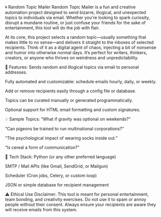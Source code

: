 🌀 Random Topic Mailer
Random Topic Mailer is a fun and creative automation project designed to send bizarre, illogical, and unexpected topics to individuals via email. Whether you're looking to spark curiosity, disrupt a mundane routine, or just confuse your friends for the sake of entertainment, this tool will do the job with flair.

At its core, this project selects a random topic—usually something that makes little to no sense—and delivers it straight to the inboxes of selected recipients. Think of it as a digital agent of chaos, injecting a bit of nonsense and humor into otherwise normal days. It’s perfect for writers, thinkers, creators, or anyone who thrives on weirdness and unpredictability.

🔧 Features:
Sends random and illogical topics via email to personal addresses.

Fully automated and customizable: schedule emails hourly, daily, or weekly.

Add or remove recipients easily through a config file or database.

Topics can be curated manually or generated programmatically.

Optional support for HTML email formatting and custom signatures.

💡 Sample Topics:
“What if gravity was optional on weekends?”

“Can pigeons be trained to run multinational corporations?”

“The psychological impact of wearing socks inside out.”

“Is cereal a form of communication?”

🧰 Tech Stack:
Python (or any other preferred language)

SMTP / Mail APIs (like Gmail, SendGrid, or Mailgun)

Scheduler (Cron jobs, Celery, or custom loop)

JSON or simple database for recipient management

⚠️ Ethical Use Disclaimer:
This tool is meant for personal entertainment, team bonding, and creativity exercises. Do not use it to spam or annoy people without their consent. Always ensure your recipients are aware they will receive emails from this system.


